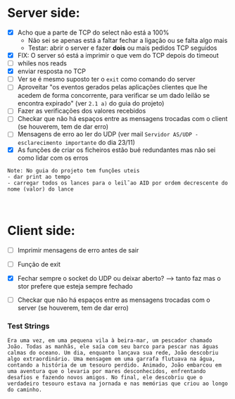 # Server side:
- [X] Acho que a parte de TCP do select não está a 100%
  - Não sei se apenas está a faltar fechar a ligação ou se falta algo mais 
  - Testar: abrir o server e fazer **dois** ou mais pedidos TCP seguidos
- [X] FIX: O server só está a imprimir o que vem do TCP depois do timeout
- [ ] whiles nos reads
- [X] enviar resposta no TCP
- [ ] Ver se é mesmo suposto ter o `exit` como comando do server
- [ ] Aproveitar "os eventos gerados pelas aplicações clientes que lhe acedem de forma concorrente, para veriﬁcar se um dado leilão se encontra expirado" (ver `2.1 a)` do guia do projeto)
- [ ] Fazer as verificações dos valores recebidos
- [ ] Checkar que não há espaços entre as mensagens trocadas com o client (se houverem, tem de dar erro)
- [ ] Mensagens de erro ao ler do UDP (ver mail `Servidor AS/UDP - esclarecimento importante` do dia 23/11)
- [X] As funções de criar os ficheiros estão bué redundantes mas não sei como lidar com os erros

```
Note: No guia do projeto tem funções uteis
- dar print ao tempo
- carregar todos os lances para o leil˜ao AID por ordem decrescente do nome (valor) do lance

```

</br>

# Client side:
- [ ] Imprimir mensagens de erro antes de sair
- [ ] Função de exit
- [X] Fechar sempre o socket do UDP ou deixar aberto?  --> tanto faz mas o stor prefere que esteja sempre fechado
- [ ] Checkar que não há espaços entre as mensagens trocadas com o server (se houverem, tem de dar erro)



### Test Strings

```
Era uma vez, em uma pequena vila à beira-mar, um pescador chamado João. Todas as manhãs, ele saía com seu barco para pescar nas águas calmas do oceano. Um dia, enquanto lançava sua rede, João descobriu algo extraordinário. Uma mensagem em uma garrafa flutuava na água, contando a história de um tesouro perdido. Animado, João embarcou em uma aventura que o levaria por mares desconhecidos, enfrentando desafios e fazendo novos amigos. No final, ele descobriu que o verdadeiro tesouro estava na jornada e nas memórias que criou ao longo do caminho.
```